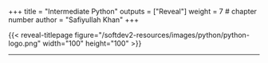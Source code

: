 +++
title = "Intermediate Python"
outputs = ["Reveal"]
weight = 7 # chapter number
author = "Safiyullah Khan"
+++

{{< reveal-titlepage figure="/softdev2-resources/images/python/python-logo.png" width="100" height="100" >}}
  
---
